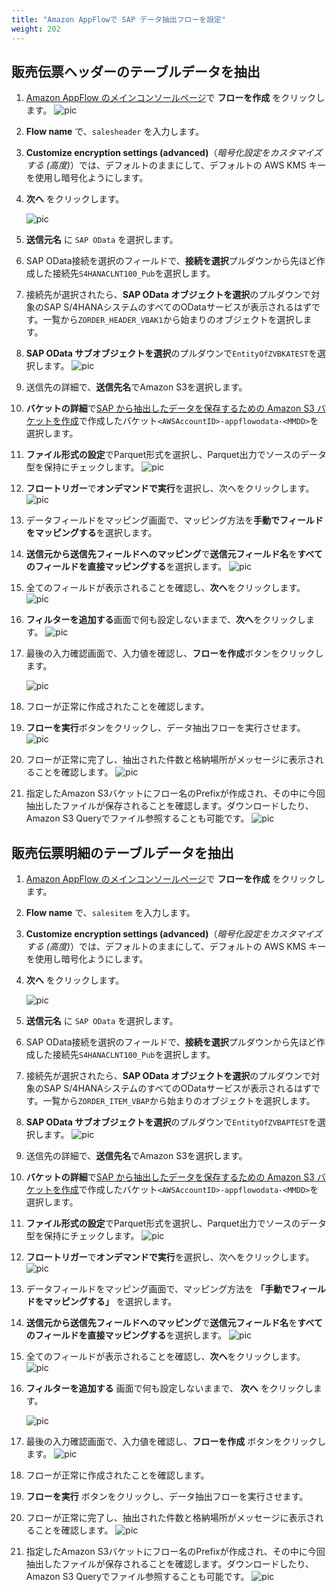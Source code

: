 ```yaml
---
title: "Amazon AppFlowで SAP データ抽出フローを設定"
weight: 202
---
```


## 販売伝票ヘッダーのテーブルデータを抽出

1. [Amazon AppFlow のメインコンソールページ](https://us-east-1.console.aws.amazon.com/appflow/home?region=us-east-1#/)で **フローを作成** をクリックします。
    ![pic](/static/01-data-ingestion/option1-ingest-from-sap/image07.ja.png)
1. **Flow name** で、`salesheader` を入力します。
1. **Customize encryption settings (advanced)**（*暗号化設定をカスタマイズする (高度)*）では、デフォルトのままにして、デフォルトの AWS KMS キーを使用し暗号化ようにします。
1. **次へ** をクリックします。

    ![pic](/static/01-data-ingestion/option1-ingest-from-sap/image08.ja.png)
1. **送信元名** に `SAP OData` を選択します。
1. SAP OData接続を選択のフィールドで、**接続を選択**プルダウンから先ほど作成した接続先`S4HANACLNT100_Pub`を選択します。
1. 接続先が選択されたら、**SAP OData オブジェクトを選択**のプルダウンで対象のSAP S/4HANAシステムのすべてのODataサービスが表示されるはずです。一覧から`ZORDER_HEADER_VBAK1`から始まりのオブジェクトを選択します。
1. **SAP OData サブオブジェクトを選択**のプルダウンで`EntityOfZVBKATEST`を選択します。
    ![pic](/static/01-data-ingestion/option1-ingest-from-sap/image09.ja.png)
1. 送信先の詳細で、**送信先名**でAmazon S3を選択します。
1. **バケットの詳細**で[SAP から抽出したデータを保存するための Amazon S3 バケットを作成](/content/09-end-to-end-workshop/01-data-ingestion/option1-ingest-from-sap/101-preparation.ja.md#sap-から抽出したデータを保存するための-amazon-s3-バケットを作成)で作成したバケット`<AWSAccountID>-appflowodata-<MMDD>`を選択します。
1. **ファイル形式の設定**でParquet形式を選択し、Parquet出力でソースのデータ型を保持にチェックします。
    ![pic](/static/01-data-ingestion/option1-ingest-from-sap/image10.ja.png)
1. **フロートリガー**で**オンデマンドで実行**を選択し、次へをクリックします。
    ![pic](/static/01-data-ingestion/option1-ingest-from-sap/image11.ja.png)
1. データフィールドをマッピング画面で、マッピング方法を**手動でフィールドをマッピングする**を選択します。
1. **送信元から送信先フィールドへのマッピング**で**送信元フィールド名**を**すべてのフィールドを直接マッピングする**を選択します。
    ![pic](/static/01-data-ingestion/option1-ingest-from-sap/image12.ja.png)
1. 全てのフィールドが表示されることを確認し、**次へ**をクリックします。
    ![pic](/static/01-data-ingestion/option1-ingest-from-sap/image13.ja.png)
1. **フィルターを追加する**画面で何も設定しないままで、**次へ**をクリックします。
    ![pic](/static/01-data-ingestion/option1-ingest-from-sap/image14.ja.png)
1. 最後の入力確認画面で、入力値を確認し、**フローを作成**ボタンをクリックします。

    ![pic](/static/01-data-ingestion/option1-ingest-from-sap/image15.ja.png)
1. フローが正常に作成されたことを確認します。
2. **フローを実行**ボタンをクリックし、データ抽出フローを実行させます。
    ![pic](/static/01-data-ingestion/option1-ingest-from-sap/image16.ja.png)
1. フローが正常に完了し、抽出された件数と格納場所がメッセージに表示されることを確認します。
    ![pic](/static/01-data-ingestion/option1-ingest-from-sap/image17.ja.png)
1. 指定したAmazon S3バケットにフロー名のPrefixが作成され、その中に今回抽出したファイルが保存されることを確認します。ダウンロードしたり、Amazon S3 Queryでファイル参照することも可能です。
    ![pic](/static/01-data-ingestion/option1-ingest-from-sap/image18.ja.png)


## 販売伝票明細のテーブルデータを抽出
1. [Amazon AppFlow のメインコンソールページ](https://us-east-1.console.aws.amazon.com/appflow/home?region=us-east-1#/)で **フローを作成** をクリックします。
1. **Flow name** で、`salesitem` を入力します。
1. **Customize encryption settings (advanced)**（*暗号化設定をカスタマイズする (高度)*）では、デフォルトのままにして、デフォルトの AWS KMS キーを使用し暗号化ようにします。
1. **次へ** をクリックします。

    ![pic](/static/01-data-ingestion/option1-ingest-from-sap/image19.ja.png)
1. **送信元名** に `SAP OData` を選択します。
1. SAP OData接続を選択のフィールドで、**接続を選択**プルダウンから先ほど作成した接続先`S4HANACLNT100_Pub`を選択します。
1. 接続先が選択されたら、**SAP OData オブジェクトを選択**のプルダウンで対象のSAP S/4HANAシステムのすべてのODataサービスが表示されるはずです。一覧から`ZORDER_ITEM_VBAP`から始まりのオブジェクトを選択します。
1. **SAP OData サブオブジェクトを選択**のプルダウンで`EntityOfZVBAPTEST`を選択します。
    ![pic](/static/01-data-ingestion/option1-ingest-from-sap/image20.ja.png)
1. 送信先の詳細で、**送信先名**でAmazon S3を選択します。
1. **バケットの詳細**で[SAP から抽出したデータを保存するための Amazon S3 バケットを作成](/content/09-end-to-end-workshop/01-data-ingestion/option1-ingest-from-sap/101-preparation.ja.md#sap-から抽出したデータを保存するための-amazon-s3-バケットを作成)で作成したバケット`<AWSAccountID>-appflowodata-<MMDD>`を選択します。
1. **ファイル形式の設定**でParquet形式を選択し、Parquet出力でソースのデータ型を保持にチェックします。
    ![pic](/static/01-data-ingestion/option1-ingest-from-sap/image21.ja.png)
1. **フロートリガー**で**オンデマンドで実行**を選択し、次へをクリックします。
    ![pic](/static/01-data-ingestion/option1-ingest-from-sap/image22.ja.png)
1. データフィールドをマッピング画面で、マッピング方法を **「手動でフィールドをマッピングする」** を選択します。
1. **送信元から送信先フィールドへのマッピング**で**送信元フィールド名**を**すべてのフィールドを直接マッピングする**を選択します。
    ![pic](/static/01-data-ingestion/option1-ingest-from-sap/image23.ja.png)
1. 全てのフィールドが表示されることを確認し、**次へ**をクリックします。
    ![pic](/static/01-data-ingestion/option1-ingest-from-sap/image25.ja.png)
1. **フィルターを追加する** 画面で何も設定しないままで、 **次へ** をクリックします。
    
    ![pic](/static/01-data-ingestion/option1-ingest-from-sap/image26.ja.png)
1. 最後の入力確認画面で、入力値を確認し、**フローを作成** ボタンをクリックします。
    ![pic](/static/01-data-ingestion/option1-ingest-from-sap/image27.ja.png)
1. フローが正常に作成されたことを確認します。
1. **フローを実行** ボタンをクリックし、データ抽出フローを実行させます。
1. フローが正常に完了し、抽出された件数と格納場所がメッセージに表示されることを確認します。
    ![pic](/static/01-data-ingestion/option1-ingest-from-sap/image28.ja.png)
1. 指定したAmazon S3バケットにフロー名のPrefixが作成され、その中に今回抽出したファイルが保存されることを確認します。ダウンロードしたり、Amazon S3 Queryでファイル参照することも可能です。
    ![pic](/static/01-data-ingestion/option1-ingest-from-sap/image29.ja.png)
